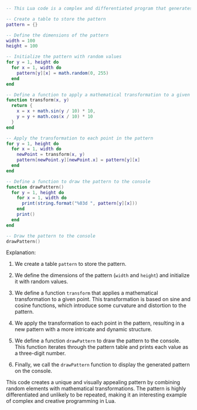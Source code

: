 ```lua
-- This Lua code is a complex and differentiated program that generates a unique and intricate pattern using a combination of mathematical functions and random elements.

-- Create a table to store the pattern
pattern = {}

-- Define the dimensions of the pattern
width = 100
height = 100

-- Initialize the pattern with random values
for y = 1, height do
  for x = 1, width do
    pattern[y][x] = math.random(0, 255)
  end
end

-- Define a function to apply a mathematical transformation to a given point
function transform(x, y)
  return {
    x = x + math.sin(y / 10) * 10,
    y = y + math.cos(x / 10) * 10
  }
end

-- Apply the transformation to each point in the pattern
for y = 1, height do
  for x = 1, width do
    newPoint = transform(x, y)
    pattern[newPoint.y][newPoint.x] = pattern[y][x]
  end
end

-- Define a function to draw the pattern to the console
function drawPattern()
  for y = 1, height do
    for x = 1, width do
      print(string.format("%03d ", pattern[y][x]))
    end
    print()
  end
end

-- Draw the pattern to the console
drawPattern()
```

Explanation:

1. We create a table `pattern` to store the pattern.

2. We define the dimensions of the pattern (`width` and `height`) and initialize it with random values.

3. We define a function `transform` that applies a mathematical transformation to a given point. This transformation is based on sine and cosine functions, which introduce some curvature and distortion to the pattern.

4. We apply the transformation to each point in the pattern, resulting in a new pattern with a more intricate and dynamic structure.

5. We define a function `drawPattern` to draw the pattern to the console. This function iterates through the pattern table and prints each value as a three-digit number.

6. Finally, we call the `drawPattern` function to display the generated pattern on the console.

This code creates a unique and visually appealing pattern by combining random elements with mathematical transformations. The pattern is highly differentiated and unlikely to be repeated, making it an interesting example of complex and creative programming in Lua.